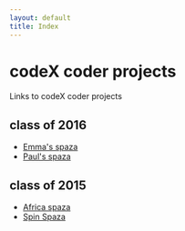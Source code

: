 ```yaml
---
layout: default
title: Index
---
```


# codeX coder projects

Links to codeX coder projects

## class of 2016

* [Emma's spaza](http://e-spaza.projectcodex.co/)
* [Paul's spaza](http://paulspazashop.projectcodex.co/)

## class of 2015

* [Africa spaza](http://africa.projectcodex.co/)
* [Spin Spaza](http://spins.projectcodex.co/)
